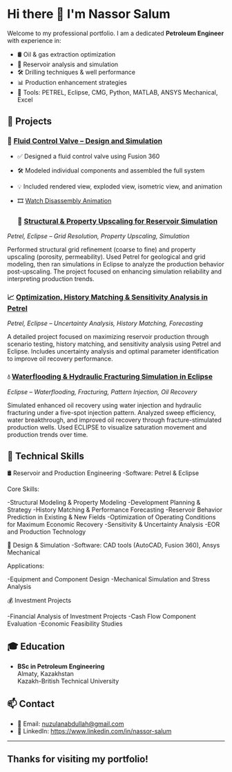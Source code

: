 # Hi there 👋 I'm Nassor Salum

Welcome to my professional portfolio. I am a dedicated **Petroleum Engineer** with experience in:

- 🛢️ Oil & gas extraction optimization  
- 🧪 Reservoir analysis and simulation  
- 🛠️ Drilling techniques & well performance  
- 📊 Production enhancement strategies  
- 🧰 Tools: PETREL, Eclipse, CMG, Python, MATLAB, ANSYS Mechanical, Excel
  

## 📂 Projects

### 🔧 [Fluid Control Valve – Design and Simulation](https://github.com/Nassor-Salum/fluid-control-valve)

- ✅ Designed a fluid control valve using Fusion 360
- 🛠️ Modeled individual components and assembled the full system
- 💡 Included rendered view, exploded view, isometric view, and animation
- 🎞️ [Watch Disassembly Animation](https://drive.google.com/file/d/1-BdUUIWZbmoIM7lZNpQBGF0SETAfhktn/view?usp=drivesdk)


   ### 🧱 [Structural & Property Upscaling for Reservoir Simulation](https://github.com/nassor-salum/structural-property-upscaling)  
*Petrel, Eclipse – Grid Resolution, Property Upscaling, Simulation*

Performed structural grid refinement (coarse to fine) and property upscaling (porosity, permeability). Used Petrel for geological and grid modeling, then ran simulations in Eclipse to analyze the production behavior post-upscaling. The project focused on enhancing simulation reliability and interpreting production trends.


   ### 📈 [Optimization, History Matching & Sensitivity Analysis in Petrel](https://github.com/Nassor-Salum/optimization-under-uncertainty-petrel)  
*Petrel, Eclipse – Uncertainty Analysis, History Matching, Forecasting*

A detailed project focused on maximizing reservoir production through scenario testing, history matching, and sensitivity analysis using Petrel and Eclipse. Includes uncertainty analysis and optimal parameter identification to improve oil recovery performance.


   ### 💧 [Waterflooding & Hydraulic Fracturing Simulation in Eclipse](https://github.com/Nassor-Salum/waterflooding-hydraulic-fracturing)  
*Eclipse – Waterflooding, Fracturing, Pattern Injection, Oil Recovery*

Simulated enhanced oil recovery using water injection and hydraulic fracturing under a five-spot injection pattern. Analyzed sweep efficiency, water breakthrough, and improved oil recovery through fracture-stimulated production wells. Used ECLIPSE to visualize saturation movement and production trends over time.

  
## 💼 Technical Skills

  🛢 Reservoir and Production Engineering
-Software: Petrel & Eclipse

Core Skills:

-Structural Modeling & Property Modeling
-Development Planning & Strategy
-History Matching & Performance Forecasting
-Reservoir Behavior Prediction in Existing & New Fields
-Optimization of Operating Conditions for Maximum Economic Recovery
-Sensitivity & Uncertainty Analysis
-EOR and Production Technology

   🧠 Design & Simulation
-Software: CAD tools (AutoCAD, Fusion 360), Ansys Mechanical

Applications:

-Equipment and Component Design
-Mechanical Simulation and Stress Analysis

  💰 Investment Projects

-Financial Analysis of Investment Projects
-Cash Flow Component Evaluation
-Economic Feasibility Studies

## 🎓 Education

- **BSc in Petroleum Engineering**  
  Almaty, Kazakhstan  
  Kazakh-British Technical University

## 📫 Contact

- 📧 Email: nuzulanabdullah@gmail.com  
- 🔗 LinkedIn: https://www.linkedin.com/in/nassor-salum 

---

## **Thanks for visiting my portfolio!**
